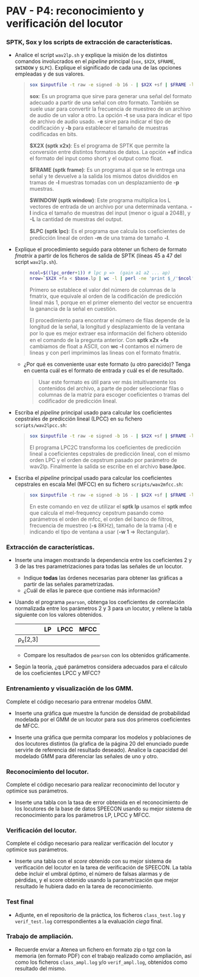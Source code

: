 PAV - P4: reconocimiento y verificación del locutor
===================================================


### SPTK, Sox y los scripts de extracción de características.

- Analice el script `wav2lp.sh` y explique la misión de los distintos comandos involucrados en el *pipeline*
  principal (`sox`, `$X2X`, `$FRAME`, `$WINDOW` y `$LPC`). Explique el significado de cada una de las 
  opciones empleadas y de sus valores.

  > 
  >```bash
  >sox $inputfile -t raw -e signed -b 16 - | $X2X +sf | $FRAME -l 240 -p 80 | $WINDOW -l 240 -L 240 | $LPC -l 240 -m $lpc_order > $base.lp
  >```
  >
  >**sox**: Es un programa que sirve para generar una señal del formato adecuado a partir de una señal con otro formato. También se suele usar para convertir la frecuencia de muestreo de un archivo de audio de un valor a otro. La opción **-t** se usa para indicar el tipo de archivo de audio usado. **-e** sirve para indicar el tipo de codificación y **-b** para establecer el tamaño de muestras codificadas en bits.
  >
  >**$X2X (sptk x2x)**: Es el programa de SPTK que permite la conversión entre distintos formatos de datos. La opción **+sf** indica el formato del input como short y el output como float.
  >
  >**$FRAME (sptk frame)**: Es un programa al que se le entrega una señal y te devuelve a la salida los mismos datos divididos en tramas de **-l** muestras tomadas con un desplazamiento de **-p** muestras.
  >
  >**$WINDOW (sptk window)**: Este programa multiplica los L vectores de entrada de un archivo por una determinada ventana. **-l** indica el tamaño de muestras del input (menor o igual a 2048), y **-L** la cantidad de muestras del output.
  >
  >**$LPC (sptk lpc)**: Es el programa que calcula los coeﬁcientes de predicción lineal de orden **-m** de una trama de tamaño **-l**.

- Explique el procedimiento seguido para obtener un fichero de formato *fmatrix* a partir de los ficheros de salida de SPTK (líneas 45 a 47 del script `wav2lp.sh`).

  >```bash
  >ncol=$((lpc_order+1)) # lpc p =>  (gain a1 a2 ... ap) 
  >nrow=`$X2X +fa < $base.lp | wc -l | perl -ne 'print $_/'$ncol', "\n";'`
  >```
  >Primero se establece el valor del número de columnas de la fmatrix, que equivale al orden de la codificación de predicción lineal más 1, porque en el primer elemento del vector se encuentra la ganancia de la señal en cuestión. 
  >
  >El procedimiento para encontrar el número de filas depende de la longitud de la señal, la longitud y desplazamiento de la ventana por lo que es mejor extraer esa información del ﬁchero obtenido en el comando de la pregunta anterior. Con **sptk x2x +fa** cambiamos de float a ASCII, con **wc -l** contamos el número de lineas y con perl imprimimos las lineas con el formato fmatrix. 

  * ¿Por qué es conveniente usar este formato (u otro parecido)? Tenga en cuenta cuál es el formato de entrada y cuál es el de resultado.
    >
    >Usar este formato es útil para ver más intuitivamente los contenidos del archivo, a parte de poder seleccionar filas o columnas de la matriz para escoger coeficientes o tramas del codificador de predicción lineal.

- Escriba el *pipeline* principal usado para calcular los coeficientes cepstrales de predicción lineal (LPCC) en su fichero <code>scripts/wav2lpcc.sh</code>:

  >```bash
  >sox $inputfile -t raw -e signed -b 16 - | $X2X +sf | $FRAME -l 240 -p 80 | $WINDOW -l 240 -L 240 | $LPC -l 240 -m $lpc_order | $LPC2C -m $lpc_order -M $cepstrum_order > $base.lpcc
  >```
  > El programa LPC2C transforma los coeficientes de predicción lineal a coeficientes cepstrales de predicción lineal, con el mismo orden LPC y el orden de cepstrum pasado por parámetro de wav2lp. Finalmente la salida se escribe en el archivo **base.lpcc**.

- Escriba el *pipeline* principal usado para calcular los coeficientes cepstrales en escala Mel (MFCC) en su
  fichero <code>scripts/wav2mfcc.sh</code>:
  
  >```bash
  >sox $inputfile -t raw -e signed -b 16 - | $X2X +sf | $FRAME -l 240 -p 80 | $WINDOW -l 240 -L 240 | $MFCC -l 240 -w 1 -s 8.0 -m $mfcc_order -n $mel_filter_order > $base.mfcc
  >```
  > En este comando en vez de utilizar el **sptk lp** usamos el **sptk mfcc** que calcula el mel-frequency cepstrum pasando como parámetros el orden de mfcc, el orden del banco de filtros, frecuencia de muestreo (**-s** 8KHz), tamaño de la trama (**-l**) e indicando el tipo de ventana a usar (**-w 1** ⇒ Rectangular).

### Extracción de características.

- Inserte una imagen mostrando la dependencia entre los coeficientes 2 y 3 de las tres parametrizaciones para todas las señales de un locutor.
  >
  >
  >
  
  + Indique **todas** las órdenes necesarias para obtener las gráficas a partir de las señales parametrizadas.
  + ¿Cuál de ellas le parece que contiene más información?

- Usando el programa <code>pearson</code>, obtenga los coeficientes de correlación normalizada entre los
  parámetros 2 y 3 para un locutor, y rellene la tabla siguiente con los valores obtenidos.

  |                        | LP   | LPCC | MFCC |
  |------------------------|:----:|:----:|:----:|
  | &rho;<sub>x</sub>[2,3] |      |      |      |
  
  + Compare los resultados de <code>pearson</code> con los obtenidos gráficamente.
  
- Según la teoría, ¿qué parámetros considera adecuados para el cálculo de los coeficientes LPCC y MFCC?

### Entrenamiento y visualización de los GMM.

Complete el código necesario para entrenar modelos GMM.

- Inserte una gráfica que muestre la función de densidad de probabilidad modelada por el GMM de un locutor
  para sus dos primeros coeficientes de MFCC.
  
- Inserte una gráfica que permita comparar los modelos y poblaciones de dos locutores distintos (la gŕafica
  de la página 20 del enunciado puede servirle de referencia del resultado deseado). Analice la capacidad
  del modelado GMM para diferenciar las señales de uno y otro.

### Reconocimiento del locutor.

Complete el código necesario para realizar reconociminto del locutor y optimice sus parámetros.

- Inserte una tabla con la tasa de error obtenida en el reconocimiento de los locutores de la base de datos
  SPEECON usando su mejor sistema de reconocimiento para los parámetros LP, LPCC y MFCC.

### Verificación del locutor.

Complete el código necesario para realizar verificación del locutor y optimice sus parámetros.

- Inserte una tabla con el *score* obtenido con su mejor sistema de verificación del locutor en la tarea
  de verificación de SPEECON. La tabla debe incluir el umbral óptimo, el número de falsas alarmas y de
  pérdidas, y el score obtenido usando la parametrización que mejor resultado le hubiera dado en la tarea
  de reconocimiento.
 
### Test final

- Adjunte, en el repositorio de la práctica, los ficheros `class_test.log` y `verif_test.log` 
  correspondientes a la evaluación *ciega* final.

### Trabajo de ampliación.

- Recuerde enviar a Atenea un fichero en formato zip o tgz con la memoria (en formato PDF) con el trabajo 
  realizado como ampliación, así como los ficheros `class_ampl.log` y/o `verif_ampl.log`, obtenidos como 
  resultado del mismo.
